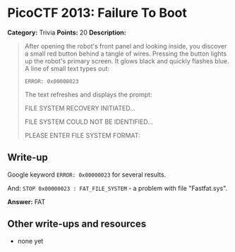 # PicoCTF 2013: Failure To Boot

**Category:** Trivia
**Points:** 20
**Description:**

> After opening the robot's front panel and looking inside, you discover a small red button behind a tangle of wires. Pressing the button lights up the robot's primary screen. It glows black and quickly flashes blue. A line of small text types out:
>
> ```ERROR: 0x00000023```
>
> The text refreshes and displays the prompt:
>
> 	FILE SYSTEM RECOVERY INITIATED...
>
> 	FILE SYSTEM COULD NOT BE IDENTIFIED...
>
> 	PLEASE ENTER FILE SYSTEM FORMAT:

## Write-up

Google keyword `ERROR: 0x00000023` for several results.

And: `STOP 0x00000023 : FAT_FILE_SYSTEM` - a problem with file "Fastfat.sys".

**Answer:** FAT

## Other write-ups and resources

* none yet